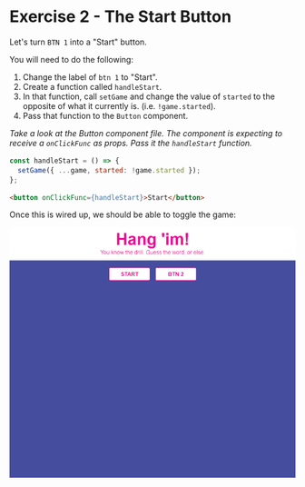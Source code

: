 # Exercise 2 - The Start Button

Let's turn `BTN 1` into a "Start" button.

You will need to do the following:

1. Change the label of `btn 1` to "Start".
2. Create a function called `handleStart`.
3. In that function, call `setGame` and change the value of `started` to the opposite of what it currently is. (i.e. `!game.started`).
4. Pass that function to the `Button` component.

_Take a look at the Button component file. The component is expecting to receive a `onClickFunc` as props. Pass it the `handleStart` function._

```js
const handleStart = () => {
  setGame({ ...game, started: !game.started });
};
```

```html
<button onClickFunc={handleStart}>Start</button>
```

Once this is wired up, we should be able to toggle the game:

![new game](../__lecture/assets/ex_2.gif)
